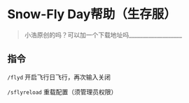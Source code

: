 # Snow-Fly Day帮助（生存服）

> 小浩原创的吗？可以加一个下载地址吗___________________

## 指令

`/flyd` 开启飞行日飞行，再次输入关闭

`/sflyreload` 重载配置（须管理员权限）
